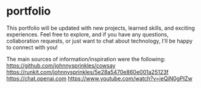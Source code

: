 # portfolio
This portfolio will be updated with new projects, learned skills, and exciting experiences. Feel free to explore, and if you have any questions, collaboration requests, or just want to chat about technology, I'll be happy to connect with you!

The main sources of information/inspiration were the following:
https://github.com/johnnysprinkles/cowsay
https://runkit.com/johnnysprinkles/5e28a5470e860e001a25123f
https://chat.openai.com
https://www.youtube.com/watch?v=jeQiN0gPIZw
